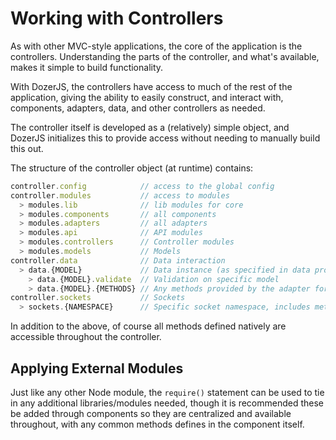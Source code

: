 # Working with Controllers

As with other MVC-style applications, the core of the application is the controllers.
Understanding the parts of the controller, and what's available, makes it simple
to build functionality.

With DozerJS, the controllers have access to much of the rest of the application,
giving the ability to easily construct, and interact with, components, adapters,
data, and other controllers as needed.

The controller itself is developed as a (relatively) simple object, and DozerJS
initializes this to provide access without needing to manually build this out.

The structure of the controller object (at runtime) contains:

```javascript
controller.config            // access to the global config
controller.modules           // access to modules
  > modules.lib              // lib modules for core
  > modules.components       // all components
  > modules.adapters         // all adapters
  > modules.api              // API modules
  > modules.controllers      // Controller modules
  > modules.models           // Models
controller.data              // Data interaction
  > data.{MODEL}             // Data instance (as specified in data property)
    > data.{MODEL}.validate  // Validation on specific model
    > data.{MODEL}.{METHODS} // Any methods provided by the adapter for data source
controller.sockets           // Sockets
  > sockets.{NAMESPACE}      // Specific socket namespace, includes methods like .on() and .emit()
```

In addition to the above, of course all methods defined natively are accessible
throughout the controller.

## Applying External Modules

Just like any other Node module, the `require()` statement can be used to tie in
any additional libraries/modules needed, though it is recommended these be added
through components so they are centralized and available throughout, with any common
methods defines in the component itself.